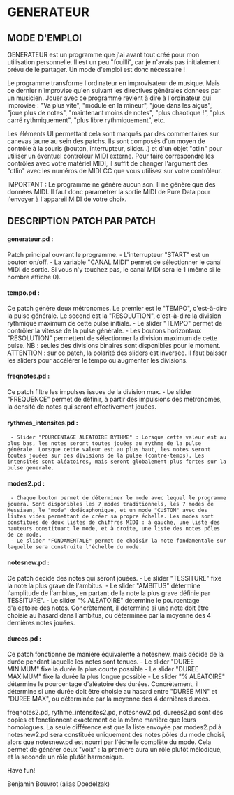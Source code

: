# GENERATEUR

## MODE D'EMPLOI

GENERATEUR est un programme que j'ai avant tout créé pour mon utilisation personnelle. Il est un peu "fouilli", car je n'avais pas initialement prévu de le partager. Un mode d'emploi est donc nécessaire !

Le programme transforme l'ordinateur en improvisateur de musique. Mais ce dernier n'improvise qu'en suivant les directives générales donnees par un musicien. Jouer avec ce programme revient à dire à l'ordinateur qui improvise : "Va plus vite", "module en la mineur", "joue dans les aigus", "joue plus de notes", "maintenant moins de notes", "plus chaotique !", "plus carré rythmiquement", "plus libre rythmiquement", etc. 

Les éléments UI permettant cela sont marqués par des commentaires sur canevas jaune au sein des patchs. Ils sont composés d'un moyen de contrôle à la souris (bouton, interrupteur, slider...) et d'un objet "ctlin" pour utiliser un éventuel contrôleur MIDI externe. Pour faire correspondre les contrôles avec votre matériel MIDI, il suffit de changer l'argument des "ctlin" avec les numéros de MIDI CC que vous utilisez sur votre contrôleur. 

IMPORTANT : 
Le programme ne génère aucun son. Il ne génère que des données MIDI. Il faut donc paramétrer la sortie MIDI de Pure Data pour l'envoyer à l'appareil MIDI de votre choix.


## DESCRIPTION PATCH PAR PATCH


#### generateur.pd : 
Patch principal ouvrant le programme.
     - L'interrupteur "START" est un bouton on/off. 
     - La variable "CANAL MIDI" permet de sélectionner le canal MIDI de sortie. Si vous n'y touchez pas, le canal MIDI sera le 1 (même si le nombre affiche 0).


#### tempo.pd : 
Ce patch génère deux métronomes. Le premier est le "TEMPO", c'est-à-dire la pulse générale. Le second est la "RESOLUTION", c'est-à-dire la division rythmique maximum de cette pulse initiale. 
     - Le slider "TEMPO" permet de contrôler la vitesse de la pulse générale. 
     - Les boutons horizontaux "RESOLUTION" permettent de sélectionner la division maximum de cette pulse. NB : seules des divisions binaires sont disponibles pour le moment.
     ATTENTION : sur ce patch, la polarité des sliders est inversée. Il faut baisser les sliders pour accélérer le tempo ou augmenter les divisions.


#### freqnotes.pd : 
Ce patch filtre les impulses issues de la division max. 
     - Le slider "FREQUENCE" permet de définir, à partir des impulsions des métronomes, la densité de notes qui seront effectivement jouées.


#### rythmes_intensites.pd : 

     - Slider "POURCENTAGE ALEATOIRE RYTHME" : Lorsque cette valeur est au plus bas, les notes seront toutes jouées au rythme de la pulse générale. Lorsque cette valeur est au plus haut, les notes seront toutes jouées sur des divisions de la pulse (contre-temps). Les intensités sont aléatoires, mais seront globalement plus fortes sur la pulse generale.


#### modes2.pd :

     - Chaque bouton permet de déterminer le mode avec lequel le programme jouera. Sont disponibles les 7 modes traditionnels, les 7 modes de Messiaen, le "mode" dodécaphonique, et un mode "CUSTOM" avec des listes vides permettant de créer sa propre échelle. Les modes sont constitués de deux listes de chiffres MIDI : à gauche, une liste des hauteurs constituant le mode, et à droite, une liste des notes pôles de ce mode.
     - Le slider "FONDAMENTALE" permet de choisir la note fondamentale sur laquelle sera construite l'échelle du mode. 


#### notesnew.pd : 
Ce patch décide des notes qui seront jouées. 
     - Le slider "TESSITURE" fixe la note la plus grave de l'ambitus.
     - Le slider "AMBITUS" détermine l'amplitude de l'ambitus, en partant de la note la plus grave définie par TESSITURE".
     - Le slider "% ALEATOIRE" détermine le pourcentage d'aléatoire des notes. Concrètement, il détermine si une note doit être choisie au hasard dans l'ambitus, ou déterminee par la moyenne des 4 dernières notes jouées. 


#### durees.pd : 
Ce patch fonctionne de manière équivalente à notesnew, mais décide de la durée pendant laquelle les notes sont tenues.
     - Le slider "DUREE MINIMUM" fixe la durée la plus courte possible
     - Le slider "DUREE MAXIMUM" fixe la durée la plus longue possible
     - Le slider "% ALEATOIRE" détermine le pourcentage d'aléatoire des durées. Concrètement, il détermine si une durée doit être choisie au hasard entre "DUREE MIN" et "DUREE MAX", ou déterminée par la moyenne des 4 dernières durées. 


freqnotes2.pd, rythme_intensites2.pd, notesnew2.pd, durees2.pd sont des copies et fonctionnent exactement de la même manière que leurs homologues. La seule différence est que la liste envoyée par modes2.pd à notesnew2.pd sera constituée uniquement des notes pôles du mode choisi, alors que notesnew.pd est nourri par l'échelle complète du mode. Cela permet de générer deux "voix" : la première aura un rôle plutôt mélodique, et la seconde un rôle plutôt harmonique. 


Have fun!

Benjamin Bouvrot (alias Doedelzak)

